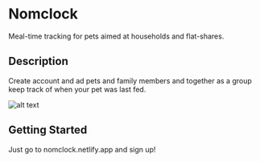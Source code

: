 # Nomclock

Meal-time tracking for pets aimed at households and flat-shares.

## Description

Create account and ad pets and family members and together as a group keep track of when your pet was last fed.

![alt text](https://github.com/iclogg/nomclock/blob/nomclockstory.jpg?raw=true)

## Getting Started

Just go to nomclock.netlify.app and sign up!
